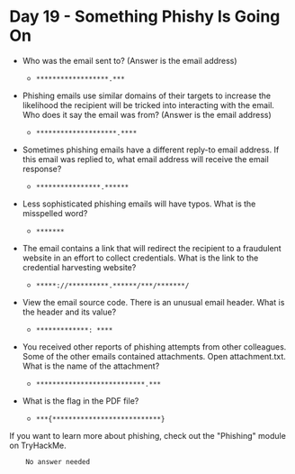 # Day 19 - Something Phishy Is Going On

- Who was the email sent to? (Answer is the email address)

	- `******************.***`

- Phishing emails use similar domains of their targets to increase the likelihood the recipient will be tricked into interacting with the email. Who does it say the email was from? (Answer is the email address)

	- `********************.****`

- Sometimes phishing emails have a different reply-to email address. If this email was replied to, what email address will receive the email response?

	- `****************.******`

- Less sophisticated phishing emails will have typos. What is the misspelled word?

	- `*******`

- The email contains a link that will redirect the recipient to a fraudulent website in an effort to collect credentials. What is the link to the credential harvesting website?

	- `*****://**********.******/***/*******/`

- View the email source code. There is an unusual email header. What is the header and its value?

	- `*************: ****`

- You received other reports of phishing attempts from other colleagues. Some of the other emails contained attachments. Open attachment.txt. What is the name of the attachment?

	- `***************************.***`

- What is the flag in the PDF file?

	- `***{***************************}`

If you want to learn more about phishing, check out the "Phishing" module on TryHackMe.

		No answer needed